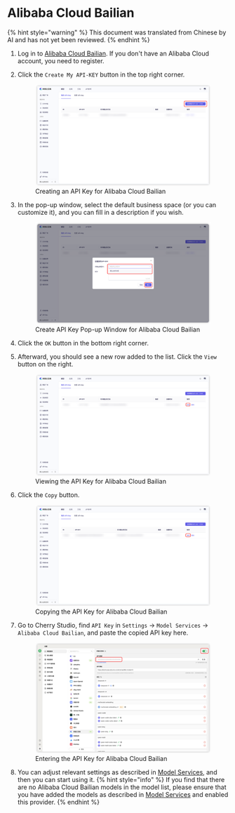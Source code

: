 # Alibaba Cloud Bailian


{% hint style="warning" %}
This document was translated from Chinese by AI and has not yet been reviewed.
{% endhint %}




1.  Log in to [Alibaba Cloud Bailian](https://bailian.console.aliyun.com/?tab=model#/api-key). If you don't have an Alibaba Cloud account, you need to register.

2.  Click the `Create My API-KEY` button in the top right corner.
    <figure><img src="../../.gitbook/assets/阿里云百炼/创建API密钥.png" alt=""><figcaption>Creating an API Key for Alibaba Cloud Bailian</figcaption></figure>

3.  In the pop-up window, select the default business space (or you can customize it), and you can fill in a description if you wish.
    <figure><img src="../../.gitbook/assets/阿里云百炼/创建API密钥弹窗.png" alt=""><figcaption>Create API Key Pop-up Window for Alibaba Cloud Bailian</figcaption></figure>

4.  Click the `OK` button in the bottom right corner.

5.  Afterward, you should see a new row added to the list. Click the `View` button on the right.
    <figure><img src="../../.gitbook/assets/阿里云百炼/查看API密钥.png" alt=""><figcaption>Viewing the API Key for Alibaba Cloud Bailian</figcaption></figure>

6.  Click the `Copy` button.
    <figure><img src="../../.gitbook/assets/阿里云百炼/复制API密钥.png" alt=""><figcaption>Copying the API Key for Alibaba Cloud Bailian</figcaption></figure>

7.  Go to Cherry Studio, find `API Key` in `Settings` → `Model Services` → `Alibaba Cloud Bailian`, and paste the copied API key here.
    <figure><img src="../../.gitbook/assets/阿里云百炼/填入API密钥.png" alt=""><figcaption>Entering the API Key for Alibaba Cloud Bailian</figcaption></figure>

8.  You can adjust relevant settings as described in [Model Services](../../cherrystudio/preview/settings/providers.md), and then you can start using it.
{% hint style="info" %}
If you find that there are no Alibaba Cloud Bailian models in the model list, please ensure that you have added the models as described in [Model Services](../../cherrystudio/preview/settings/providers.md) and enabled this provider.
{% endhint %}